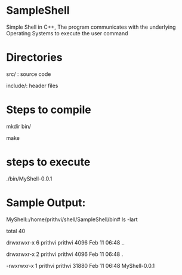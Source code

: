 # SampleShell
Simple Shell in C++, The program communicates with the underlying Operating Systems to execute the user command

# Directories
src/ : source code

include/: header files

# Steps to compile
mkdir bin/

make

# steps to execute
./bin/MyShell-0.0.1

# Sample Output:
MyShell::/home/prithvi/shell/SampleShell/bin# ls -lart

total 40

drwxrwxr-x 6 prithvi prithvi  4096 Feb 11 06:48 ..

drwxrwxr-x 2 prithvi prithvi  4096 Feb 11 06:48 .

-rwxrwxr-x 1 prithvi prithvi 31880 Feb 11 06:48 MyShell-0.0.1
